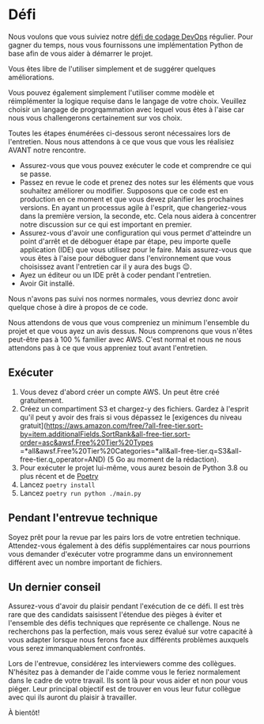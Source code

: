 # Défi

Nous voulons que vous suiviez notre [défi de codage DevOps](https://github.com/coveo/devops-coding-challenge) régulier. Pour
gagner du temps, nous vous fournissons une implémentation Python de base afin de vous aider à démarrer le projet.

Vous êtes libre de l'utiliser simplement et de suggérer quelques améliorations.

Vous pouvez également simplement l'utiliser comme modèle et réimplémenter la logique requise dans le langage de votre choix.
Veuillez choisir un langage de progrqammation avec lequel vous êtes à l'aise car nous vous challengerons certainement sur
vos choix.

Toutes les étapes énumérées ci-dessous seront nécessaires lors de l'entretien. Nous nous attendons à ce que vous que vous les
réalisiez AVANT notre rencontre.

- Assurez-vous que vous pouvez exécuter le code et comprendre ce qui se passe.
- Passez en revue le code et prenez des notes sur les éléments que vous souhaitez améliorer ou modifier. Supposons que ce code
est en production en ce moment et que vous devez planifier les prochaines versions. En ayant un processus agile à l'esprit,
que changeriez-vous dans la première version, la seconde, etc. Cela nous aidera à concentrer notre discussion sur ce qui est
important en premier.
- Assurez-vous d'avoir une configuration qui vous permet d'atteindre un point d'arrêt et de déboguer étape par étape, peu
importe quelle application (IDE) que vous utilisez pour le faire. Mais assurez-vous que vous êtes à l'aise pour déboguer dans
l'environnement que vous choisissez avant l'entretien car il y aura des bugs 😉.
- Ayez un éditeur ou un IDE prêt à coder pendant l'entretien.
- Avoir Git installé.

Nous n'avons pas suivi nos normes normales, vous devriez donc avoir quelque chose à dire à propos de ce code.

Nous attendons de vous que vous compreniez un minimum l'ensemble du projet et que vous ayez un avis dessus. Nous comprenons que
vous n'êtes peut-être pas à 100 % familier avec AWS. C'est normal et nous ne nous attendons pas à ce que vous appreniez tout
avant l'entretien.

## Exécuter

1. Vous devez d'abord créer un compte AWS. Un peut être créé gratuitement.
2. Créez un compartiment S3 et chargez-y des fichiers. Gardez à l'esprit qu'il peut y avoir des frais si vous dépassez le
[exigences du niveau gratuit](https://aws.amazon.com/free/?all-free-tier.sort-by=item.additionalFields.SortRank&all-free-tier.sort-order=asc&awsf.Free%20Tier%20Types =*all&awsf.Free%20Tier%20Categories=*all&all-free-tier.q=S3&all-free-tier.q_operator=AND)
(5 Go au moment de la rédaction).
3. Pour exécuter le projet lui-même, vous aurez besoin de Python 3.8 ou plus récent et de [Poetry](https://python-poetry.org/docs/#installation)
4. Lancez `poetry install`
5. Lancez `poetry run python ./main.py`

## Pendant l'entrevue technique

Soyez prêt pour la revue par les pairs lors de votre entretien technique. Attendez-vous également à des défis supplémentaires car
nous pourrions vous demander d'exécuter votre programme dans un environnement différent avec un nombre important de fichiers.

## Un dernier conseil

Assurez-vous d'avoir du plaisir pendant l'exécution de ce défi. Il est très rare que des candidats saisissent l'étendue des
pièges à éviter et l'ensemble des défis techniques que représente ce challenge. Nous ne recherchons pas la perfection, mais vous
serez évalué sur votre capacité à vous adapter lorsque nous ferons face aux différents problèmes auxquels vous serez immanquablement
confrontés.

Lors de l'entrevue, considérez les interviewers comme des collègues. N'hésitez pas à demander de l'aide comme vous le feriez
normalement dans le cadre de votre travail. Ils sont là pour vous aider et non pour vous piéger. Leur principal objectif est
de trouver en vous leur futur collègue avec qui ils auront du plaisir à travailler.

À bientôt!
